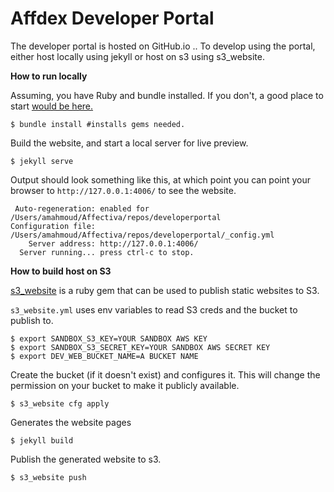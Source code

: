 # Affdex Developer Portal

The developer portal is hosted on GitHub.io ..
To develop using the portal, either host locally using jekyll
or host on s3 using s3_website.


**How to run locally**

Assuming, you have Ruby and bundle installed. If you don't, a good place to start [would be here.](https://www.codecademy.com/learn/ruby)

```shell
$ bundle install #installs gems needed.
```

Build the website, and start a local server for live preview.
```shell
$ jekyll serve
```

Output should look something like this, at which point you can point your browser to `http://127.0.0.1:4006/` to see the website.

```
 Auto-regeneration: enabled for /Users/amahmoud/Affectiva/repos/developerportal
Configuration file: /Users/amahmoud/Affectiva/repos/developerportal/_config.yml
    Server address: http://127.0.0.1:4006/
  Server running... press ctrl-c to stop.
```

**How to build host on S3**

[s3_website](https://github.com/laurilehmijoki/s3_website) is a ruby gem that can be used to publish static websites to S3.

```s3_website.yml``` uses env variables to read S3 creds and the bucket to publish to.

```shell
$ export SANDBOX_S3_KEY=YOUR SANDBOX AWS KEY
$ export SANDBOX_S3_SECRET_KEY=YOUR SANDBOX AWS SECRET KEY
$ export DEV_WEB_BUCKET_NAME=A BUCKET NAME
```

Create the bucket (if it doesn't exist) and configures it. This will change the permission on your bucket to make it publicly available.

```shell
$ s3_website cfg apply
```

Generates the website pages

```shell
$ jekyll build
```

Publish the generated website to s3.

```shell
$ s3_website push
```
